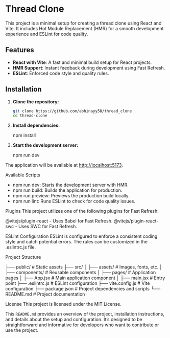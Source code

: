 # Thread Clone

This project is a minimal setup for creating a thread clone using React and Vite. It includes Hot Module Replacement (HMR) for a smooth development experience and ESLint for code quality.

## Features

- **React with Vite**: A fast and minimal build setup for React projects.
- **HMR Support**: Instant feedback during development using Fast Refresh.
- **ESLint**: Enforced code style and quality rules.

## Installation

1. **Clone the repository:**

   ```bash
   git clone https://github.com/abhinayy58/thread_clone
   cd thread-clone

2. **Install dependencies:**

   npm install

3. **Start the development server:**

   npm run dev

  The application will be available at <http://localhost:5173>.

Available Scripts

- npm run dev: Starts the development server with HMR.
- npm run build: Builds the application for production.
- npm run preview: Previews the production build locally.
- npm run lint: Runs ESLint to check for code quality issues.

Plugins
This project utilizes one of the following plugins for Fast Refresh:

@vitejs/plugin-react - Uses Babel for Fast Refresh.
@vitejs/plugin-react-swc - Uses SWC for Fast Refresh.

ESLint Configuration
ESLint is configured to enforce a consistent coding style and catch potential errors. The rules can be customized in the .eslintrc.js file.

Project Structure

├── public/             # Static assets
├── src/
│   ├── assets/         # Images, fonts, etc.
│   ├── components/     # Reusable components
│   ├── pages/          # Application pages
│   ├── App.jsx         # Main application component
│   ├── main.jsx        # Entry point
├── .eslintrc.js        # ESLint configuration
├── vite.config.js      # Vite configuration
├── package.json        # Project dependencies and scripts
└── README.md           # Project documentation

License
This project is licensed under the MIT License.

This `README.md` provides an overview of the project, installation instructions, and details about the setup and configuration. It’s designed to be straightforward and informative for developers who want to contribute or use the project.
